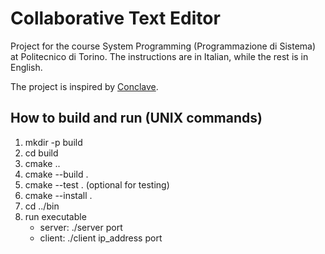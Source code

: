 # Collaborative Text Editor
Project for the course System Programming (Programmazione di Sistema) at Politecnico di Torino. The instructions are in Italian, while the rest is in English.

The project is inspired by [Conclave](https://conclave-team.github.io/conclave-site/).

## How to build and run (UNIX commands)
1. mkdir -p build
2. cd build
3. cmake ..
4. cmake --build .
5. cmake --test . (optional for testing)
6. cmake --install .
7. cd ../bin
8. run executable
   * server: ./server port
   * client: ./client ip_address port
